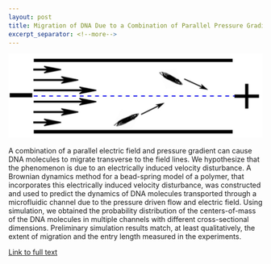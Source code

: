 ```yaml
---
layout: post
title: Migration of DNA Due to a Combination of Parallel Pressure Gradient and External Electric Field
excerpt_separator: <!--more-->
---
```


![dna](/images/dna_migration.jpg)

A combination of a parallel electric field and pressure gradient can cause DNA molecules
to migrate transverse to the field lines. We hypothesize that the phenomenon is due to an
electrically induced velocity disturbance. A Brownian dynamics method for a bead-spring
model of a polymer, that incorporates this electrically induced velocity disturbance, was
constructed and used to predict the dynamics of DNA molecules transported through a
microfluidic channel due to the pressure driven flow and electric field. Using simulation,
we obtained the probability distribution of the centers-of-mass of the DNA molecules in
multiple channels with different cross-sectional dimensions. Preliminary simulation results
match, at least qualitatively, the extent of migration and the entry length measured in the
experiments.

[Link to full text](https://ufdc.ufl.edu/AA00062200/00001/search?search=shujun)
